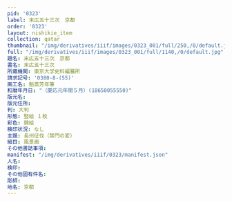 ```yaml
---
pid: '0323'
label: 末広五十三次　京都
order: '0323'
layout: nishikie_item
collection: qatar
thumbnail: "/img/derivatives/iiif/images/0323_001/full/250,/0/default.jpg"
full: "/img/derivatives/iiif/images/0323_001/full/1140,/0/default.jpg"
題名: 末広五十三次　京都
書名: 末広五十三次
所蔵機関: 東京大学史料編纂所
請求記号: '0380-8-(55)'
画工名: 魁斎芳年筆
和暦年月日: "（慶応元年閏５月）(18650055550)"
版元名: 
版元住所: 
判: 大判
形態: 竪絵 １枚
彩色: 錦絵
検印状況: なし
主題: 長州征伐（禁門の変）
細目: 風景画
その他書誌事項: 
manifest: "/img/derivatives/iiif/0323/manifest.json"
人名: 
検印: 
その他固有件名: 
彫師: 
地名: 京都
---
```

